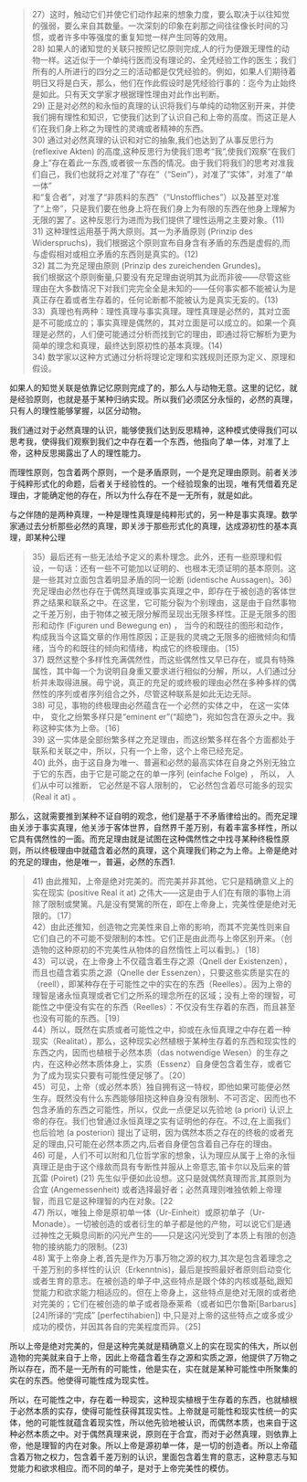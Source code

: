 <blockquote data-pid="kiJ0wH9_">27）这时，触动它们并使它们动作起来的想象力度，要么取决于以往知觉的强弱，要么来自其数量。一次深刻的印象在刹那之间往往像长时间的习惯，或者许多中等强度的重复知觉一样产生同等的效用。<br>28) 如果人的诸知觉的关联只按照记忆原则完成,人的行为便跟无理性的动物一样。这近似于一个单纯行医而没有理论的、全凭经验工作的医生；我们所有的人所进行的四分之三的活动都是仅凭经验的。例如，如果人们期待着明日又将是白天，那么，他们在作此假设时是凭经验行事的：迄今为止始终是如此。只有天文学家才根据理性理由对此作出判断。<br>29) 正是对必然的和永恒的真理的认识将我们与单纯的动物区别开来，并使我们拥有理性和知识，它使我们达到了认识自己和上帝的高度。而这正是人们在我们身上称之为理性的灵魂或者精神的东西。<br>30) 通过对必然真理的认识和对它的抽象,我们也达到了从事反思行为 (reflexive Akten) 的高度,这种反思行为使我们思考“我”,使我们观察“在我们身上”存在着此一东西,或者彼一东西的情况。由于我们将我们的思考对准我们自己，我们也就将之对准了“存在”（“Sein”），对准了“实体”，对准了“单一体”<br>和“复合者”，对准了“非质料的东西”（“Unstoffliches”）以及甚至对准了“上帝”，只是我们要在他身上将在我们身上为有限的东西在他身上理解为无限的罢了。这种反思行为进而为我们提供了理性运用之主要对象。(11)<br>31) 这种理性运用基于两大原则。其一为矛盾原则 (Prinzip des Widerspruchs)，我们根据这个原则宣布自身含有矛盾的东西是虚假的,而与虚假相对或相立矛盾的东西则是真实的。(12)<br>32) 其二为充足理由原则 (Prinzip des zureichenden Grundes)。<br>我们根据这个原则衡量,只要没有充足理由说明其为此而非彼——尽管这些理由在大多数情况下对我们完完全全是未知的——任何事实都不能被认为是真正存在着或者生存着的，任何论断都不能被认为是真实无妄的。(13)<br>33）真理也有两种：理性真理与事实真理。理性真理是必然的，其对立面是不可能成立的；事实真理是偶然的，其对立面是可以成立的。如果一个真理是必然的，人们便可能通过分析而找到它的理由，即通过将它解析为更为简单的理念和真理，最终达到原初性的基本真理。(14)<br>34) 数学家以这种方式通过分析将理论定理和实践规则还原为定义、原理和假设。</blockquote><p data-pid="QKqdPjRS">如果人的知觉关联是依靠记忆原则完成了的，那么人与动物无意。这里的记忆，就是经验原则，也就是基于某种归纳实现。所以我们必须区分永恒的，必然的真理，只有人的理性能够掌握，以区分动物。</p><p data-pid="jDLygNu_">我们通过对于必然真理的认识，能够使我们达到反思精神，这种模式使得我们可以思考我，使得我们观察到我们之中存在着一个东西，他指向了单一体，对准了上帝，这种反思揭露出了人的理性能力。</p><p data-pid="G1WT3SNa">而理性原则，包含着两个原则，一个是矛盾原则，一个是充足理由原则。前者关涉于纯粹形式化的命题，后者关于经验性的。一个经验现象的出现，唯有凭借着充足理由，才能确定他的存在，所以为什么存在不是一无所有，就是如此。</p><p data-pid="PT_CjZS5">与之伴随的是两种真理，一种是理性真理是纯粹形式的，另一种是事实真理。数学家通过去分析那些必然的真理，即关涉于那些形式化的真理，达成源初性的基本真理，即某种公理</p><blockquote data-pid="bW48MdEC">35）最后还有一些无法给予定义的素朴理念。此外，还有一些原理和假设，一句话：还有一些不可能加以证明的、也根本无须证明的基本原则。这是一些其对立面包含着明显矛盾的同一论断 (identische Aussagen)。36) 充足理由必然也存在于偶然真理或事实真理之中，即存在于被创造的客体世界之结果和联系之中。在这里，它可能分裂为个别理由，这是由于自然事物之千差万别，由于物体之被无限分解而呈现出无限多样性。正是无限多的图形和动作 (Figuren und Bewegung en) ， 当今的和既往的图形和动作， 构成我当今这篇文章的作用性原因；正是我的灵魂之无限多的细微倾向和情绪，当今的和既往的倾向和情绪，构成它的终极理由。〔15)<br>37) 既然这整个多样性充满偶然性，而这些偶然性又早已存在，或具有特殊属性，其中每一个为说明自身重又要求进行相似的分解，所以，人们通过分析并未取得进展。毋宁说，真正的充足的或终极的理由必然在多种多样的偶然性的序列或者序列组合之外，尽管这种联系是如此无边无际。<br>38) 可见，事物的终极理由必然蕴含在一个必然的实体之中， 在这一实体中， 变化之纷繁多样只是“eminent er”(“超绝”)，宛如包含在源头之中。我称这种实体为上帝。〔16〕<br>39) 这一实体是全部纷繁多样之充足理由，而这纷繁多样在各个方面都处于联系和关联之中，所以，只有一个上帝，这个上帝已经充足。<br>40) 此外，由于这自身为唯一、普遍和必然的最高实体在自身之外别无独立于它的东西，由于它是可能之在的单一序列 (einfache Folge) ， 所以， 人们从中可以推断， 它必然是不容人限制的， 它必然包含着尽可能多的现实 (Real it at) 。</blockquote><p data-pid="vA4j9nR_">那么，这就需要推到某种不证自明的观念，他们是基于不矛盾律给出的。而充足理由关涉于事实真理，他关涉于客体世界，自然界千差万别，有着丰富多样性，所以它具有偶然性的一面。而充足理由就是试图在这种偶然性之中找寻某种终极性原则，所以终极理由中就蕴含着必然的真理，这个真理我们称之为上帝。上帝是绝对的充足的理由，他是唯一，普遍，必然的东西1.</p><blockquote data-pid="d6FQDiQ5">41) 由此推知，上帝是绝对完美的。而完美并非其他，它只是精确意义上的实在现实 (positive Real it at) 之伟大——这是由于人们在有限的事物上消除了限制或樊篱。凡是没有樊篱的所在，即在上帝身上，完美性便是绝对无限的。〔17〕<br>42）由此还推知，创造物之完美性来自上帝的影响，而其不完美性则来自它们自己的不可能不受限制的本性。它们正是由此而与上帝区别开来。（创造物的这种原初的不完美性从物体的自然惰性上可以看到。）〔18〕<br>43）可以说，在上帝身上不仅蕴含着生存之源（Qnell der Existenzen），而且也蕴含着实质之源（Qnelle der Essenzen），只要这些实质是实在的（reell），即某种存在于可能性之中的实在的东西（Reelles）。因为上帝的理智是诸永恒真理或者它们之所系的理念所在的区域；没有上帝的理智，可能性之中便没有实在的东西（Reelles）：不仅没有生存着的东西，而且甚至也没有可能的东西。［19〕<br>44）所以，既然在实质或者可能性之中，抑或在永恒真理之中存在着一种现实（Realitat），那么，这种现实必然植根于某种生存着的东西和现实性的东西之内，因而也植根于必然本质（das notwendige Wesen）的生存之内，在这种必然本质体身上，实质（Essenz）自身便包含着生存，或者它为了成为现实只要有可能性便足够了。〔20〕<br>45）可见，上帝（或必然本质）独自拥有这一特权，即他如果可能便必然生存。既然没有什么东西能够阻挠这种自身没有限制、不可否定、因而也不包含矛盾的东西之可能性，所以，仅此一点便足以先验地 (a priori) 认识上帝的存在。我们也曾通过永恒真理之实有证明他的存在。不过,在上面我们也后验地 (a posteriori) 提出了证明，因为偶然本质之存在的终极的或者充足的理由,只可能在必然本质之内,后者自身便包含着自己存在的理由。<br>46) 可是，人们不可以附和几位哲学家的想象，认为理应从属于上帝的永恒真理正是由于这个缘故而具有专断性并服从上帝意志,笛卡尔以及后来的普瓦雷 (Poiret) (21) 先生似乎便如此设想。这只是就偶然真理而言,其原则为合宜 (Angemessenheit) 或者选择最好者；必然真理则唯独依赖上帝理智，而且它是这种理智的内在对象。[22<br>47) 所以，唯独上帝是原初单一体（Ur-Einheit）或原初单子（Ur-Monade）。一切被创造的或者衍生的单子都是他的产物，可以说它们是通过神性之无瞬息间断的闪光产生的——只是这闪光受到了本质上有限的创造物的接纳能力的限制。(23)<br>48) 寓于上帝身上者,首先是作为万事万物之源的权力,其次是包含着理念之千差万别的多样性的认识（Erkenntnis)，最后是按照最好者原则启动变化或者生育的意志。在被创造的单子中,这些特点是跟个体的内核或基础,跟知觉能力和欲求能力相适应的。但在上帝身上，这些特点是绝对无限的或者绝对完美的；它们在被创造的单子或者隐泰莱希（或者如巴尔鲁斯[Barbarus] [24]所译的“完成” [perfectihabien]) 中,只是对上帝的这些特点之或多或少成功的模仿，并因其各自的完美程度而异。（25]</blockquote><p data-pid="-W3TPwj7">所以上帝是绝对完美的，但是这种完美就是精确意义上的实在现实的伟大，所以创造物的完美就来自于上帝，因此上帝蕴含着生存之源和实质之源，他提供了万物之所以存在，而不是一无所有的可能性，他是实在，实在就是某种可能性中所聚集的实在的东西。他使得可能性成为现实性。</p><p data-pid="zs5MDYk_">所以，在可能性之中，存在着一种现实，这种现实植根于生存着的东西，也就植根于必然本质的实存，使得可能性获得其现实性。上帝就是可能性和现实性统一的实体，他的可能性就蕴含着现实性，所以他先验地被认识，而偶然本质，也来自于这种必然本质之中。对于偶然真理来说，原则在于合宜，而对于必然真理，则依靠上帝，他是理智的内在对象。所以上帝是源初单一体，是一切的创造者。所以上帝蕴含着万物之权力，包含着千差万别的认识，里面包含着生育的意志，这种意志与知觉能力和欲求相应。而不同的单子，是对于上帝完美性的模仿。</p><p></p><p></p><p></p><p></p><p></p><p></p><p></p><p></p><p></p><p></p><p></p><p></p><p></p><p></p><p></p><p></p><p></p><p></p><p></p><p></p><p></p><p></p><p></p><p></p><p></p><p></p><p></p><p></p><p></p><p></p><p></p><p></p><p></p><p></p>